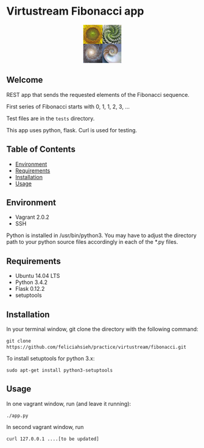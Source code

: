 # Virtustream Fibonacci app

<p align="center"><img src="fibonacci.jpg" style="height:100px" /></p>

## Welcome
REST app that sends the requested elements of the Fibonacci sequence.

First series of Fibonacci starts with 0, 1, 1, 2, 3, ...

Test files are in the ```tests``` directory.

This app uses python, flask. Curl is used for testing.


## Table of Contents
* [Environment](#environment)
* [Requirements](#requirements)
* [Installation](#installation)
* [Usage](#usage)


## Environment
* Vagrant 2.0.2
* SSH

Python is installed in /usr/bin/python3. You may have to adjust the directory path to your python source files accordingly in each of the *.py files.

## Requirements
* Ubuntu 14.04 LTS
* Python 3.4.2
* Flask 0.12.2
* setuptools

## Installation
In your terminal window, git clone the directory with the following command:

```
git clone https://github.com/feliciahsieh/practice/virtustream/fibonacci.git
```

To install setuptools for python 3.x:
```
sudo apt-get install python3-setuptools
```


## Usage
In one vagrant window, run (and leave it running):
```
./app.py
```

In second vagrant window, run
```
curl 127.0.0.1 ....[to be updated]
```
